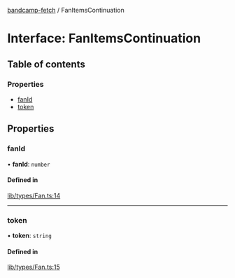 [bandcamp-fetch](../README.md) / FanItemsContinuation

# Interface: FanItemsContinuation

## Table of contents

### Properties

- [fanId](FanItemsContinuation.md#fanid)
- [token](FanItemsContinuation.md#token)

## Properties

### fanId

• **fanId**: `number`

#### Defined in

[lib/types/Fan.ts:14](https://github.com/patrickkfkan/bandcamp-fetch/blob/7815c68/src/lib/types/Fan.ts#L14)

___

### token

• **token**: `string`

#### Defined in

[lib/types/Fan.ts:15](https://github.com/patrickkfkan/bandcamp-fetch/blob/7815c68/src/lib/types/Fan.ts#L15)

